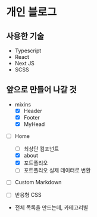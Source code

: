 # 개인 블로그

## 사용한 기술

- Typescript
- React
- Next JS
- SCSS

## 앞으로 만들어 나갈 것

- mixins
    - [x] Header
    - [x] Footer
    - [x] MyHead

- [ ] Home
    - [ ] 최상단 컴포넌트
    - [x] about
    - [x] 포트폴리오
    - [ ] 포트폴리오 실제 데이터로 변환
    
- [ ] Custom Markdown

- [ ] 반응형 CSS

- 전체 목록을 만드는데, 카테고리별